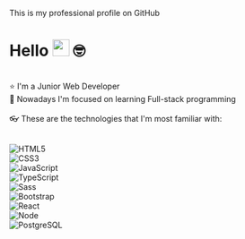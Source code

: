 This is my professional profile on GitHub

# Hello <img src="https://media.giphy.com/media/hvRJCLFzcasrR4ia7z/giphy.gif" width="30"> 🤓

<br>

<div>
 ⭐ I'm a Junior Web Developer<br>
 📖 Nowadays I'm focused on learning Full-stack programming
</div>

<br>

<div>👓 These are the technologies that I'm most familiar with: <br><br>
  
  ![HTML5](https://img.shields.io/badge/-HTML5-E34F26?style=flat&labelColor=E34F26&logo=html5&logoColor=ffffff)<br>
  ![CSS3](https://img.shields.io/badge/-CSS3-1572B6?style=flat&labelColor=1572B6&logo=css3&logoColor=ffffff)<br>
  ![JavaScript](https://img.shields.io/badge/-JavaScript-F7DF1E?style=flat&labelColor=F7DF1E&logo=javascript&logoColor=000000)<br>
  ![TypeScript](https://github.com/luisFelipeqd/luisFelipeqd/assets/115251147/a62d2147-4925-4783-a91e-6891d5a9bf75)<br>
  ![Sass](https://github.com/luisFelipeqd/luisFelipeqd/assets/115251147/82f4cb95-a415-4fa7-b6b2-b18c8107f180)<br>
  ![Bootstrap](https://github.com/luisFelipeqd/luisFelipeqd/assets/115251147/5cbe59ab-19d0-4ef6-8a93-a196cbfa7ed0)<br>
  ![React](https://github.com/luisFelipeqd/luisFelipeqd/assets/115251147/fbae11d7-672f-4496-a2b2-f38030476138)<br>
  ![Node](https://github.com/luisFelipeqd/luisFelipeqd/assets/115251147/af90e398-0d48-4044-a774-b26184e11ce5)<br>
  ![PostgreSQL](https://github.com/luisFelipeqd/luisFelipeqd/assets/115251147/d1de75f4-3da3-4604-884c-7d5b45b37466)<br>



  
</div>
